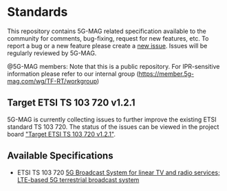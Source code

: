 # Standards

This repository contains 5G-MAG related specification available to the community for comments, bug-fixing, request for new features, etc. To report a bug or a new feature please create a [new issue](https://github.com/5G-MAG/Standards/issues/new/choose). Issues will be regularly reviewed by 5G-MAG.

@5G-MAG members: Note that this is a public repository. For IPR-sensitive information please refer to our internal group (https://member.5g-mag.com/wg/TF-RT/workgroup)

## Target ETSI TS 103 720 v1.2.1
5G-MAG is currently collecting issues to further improve the existing ETSI standard TS 103 720.  The status of the issues can be viewed in the project board ["Target ETSI TS 103 720 v1.2.1"](https://github.com/5G-MAG/Standards/projects/1).


## Available Specifications

* ETSI TS 103 720 [5G Broadcast System for linear TV and radio services; LTE-based 5G terrestrial broadcast system](https://github.com/5G-MAG/Standards/blob/main/ETSI-TS%20103%20720.docx)
